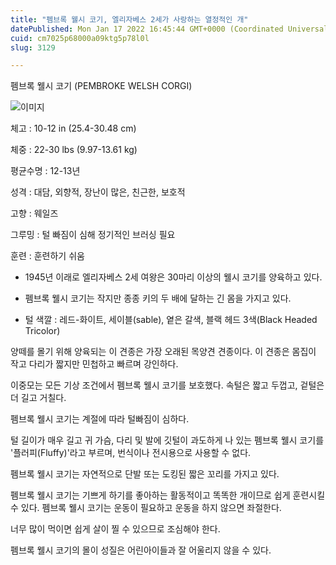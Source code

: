 ```yaml
---
title: "펨브록 웰시 코기, 엘리자베스 2세가 사랑하는 열정적인 개"
datePublished: Mon Jan 17 2022 16:45:44 GMT+0000 (Coordinated Universal Time)
cuid: cm7025p68000a09ktg5p78l0l
slug: 3129

---
```



펨브록 웰시 코기 (PEMBROKE WELSH CORGI)

![이미지](https://cdn.hashnode.com/res/hashnode/image/upload/v1739252709228/ea9e6905-83f9-4103-9d1f-f8d6ee8afb01.png)

체고 : 10-12 in (25.4-30.48 cm)

체중 : 22-30 lbs (9.97-13.61 kg)

평균수명 : 12-13년

성격 : 대담, 외향적, 장난이 많은, 친근한, 보호적

고향 : 웨일즈

그루밍 : 털 빠짐이 심해 정기적인 브러싱 필요

훈련 : 훈련하기 쉬움

* 1945년 이래로 엘리자베스 2세 여왕은 30마리 이상의 웰시 코기를 양육하고 있다.

* 펨브록 웰시 코기는 작지만 종종 키의 두 배에 달하는 긴 몸을 가지고 있다.

* 털 색깔 : 레드-화이트, 세이블(sable), 옅은 갈색, 블랙 헤드 3색(Black Headed Tricolor)

양떼를 몰기 위해 양육되는 이 견종은 가장 오래된 목양견 견종이다. 이 견종은 몸집이 작고 다리가 짧지만 민첩하고 빠르며 강인하다.

이중모는 모든 기상 조건에서 펨브록 웰시 코기를 보호했다. 속털은 짧고 두껍고, 겉털은 더 길고 거칠다.

펨브록 웰시 코기는 계절에 따라 털빠짐이 심하다.

털 길이가 매우 길고 귀 가슴, 다리 및 발에 깃털이 과도하게 나 있는 펨브록 웰시 코기를 '플러피(Fluffy)'라고 부르며, 번식이나 전시용으로 사용할 수 없다.

펨브록 웰시 코기는 자연적으로 단발 또는 도킹된 짧은 꼬리를 가지고 있다.

펨브록 웰시 코기는 기쁘게 하기를 좋아하는 활동적이고 똑똑한 개이므로 쉽게 훈련시킬 수 있다. 펨브록 웰시 코기는 운동이 필요하고 운동을 하지 않으면 좌절한다.

너무 많이 먹이면 쉽게 살이 찔 수 있으므로 조심해야 한다.

펨브록 웰시 코기의 몰이 성질은 어린아이들과 잘 어울리지 않을 수 있다.
